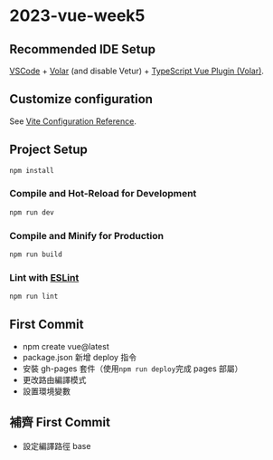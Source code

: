 # 2023-vue-week5

## Recommended IDE Setup

[VSCode](https://code.visualstudio.com/) + [Volar](https://marketplace.visualstudio.com/items?itemName=Vue.volar) (and disable Vetur) + [TypeScript Vue Plugin (Volar)](https://marketplace.visualstudio.com/items?itemName=Vue.vscode-typescript-vue-plugin).

## Customize configuration

See [Vite Configuration Reference](https://vitejs.dev/config/).

## Project Setup

```sh
npm install
```

### Compile and Hot-Reload for Development

```sh
npm run dev
```

### Compile and Minify for Production

```sh
npm run build
```

### Lint with [ESLint](https://eslint.org/)

```sh
npm run lint
```

## First Commit

- npm create vue@latest
- package.json 新增 deploy 指令
- 安裝 gh-pages 套件（使用`npm run deploy`完成 pages 部屬）
- 更改路由編譯模式
- 設置環境變數

## 補齊 First Commit

- 設定編譯路徑 base

